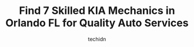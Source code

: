 ---
layout: ampstory
image: https://images.unsplash.com/photo-1612872808082-769cfb59b67d?ixlib=rb-4.0.3&ixid=MnwxMjA3fDB8MHxwaG90by1wYWdlfHx8fGVufDB8fHx8&auto=format&fit=crop&w=640&h=853&q=80
author: techidn
featured: false
description: Trust your vehicles maintenance and repairs to the 7 best KIA Mechanic in Orlando FL, USA. With their extensive experience, cutting-edge technology, and commitment to customer satisfaction,
title: Find 7 Skilled KIA Mechanics in Orlando FL for Quality Auto Services
cover:
   title: Find 7 Skilled KIA Mechanics in Orlando FL for Quality Auto Services
   subtitle: Rickpate
   background: https://images.unsplash.com/photo-1612872808082-769cfb59b67d?ixlib=rb-4.0.3&ixid=MnwxMjA3fDB8MHxwaG90by1wYWdlfHx8fGVufDB8fHx8&auto=format&fit=crop&w=640&h=853&q=80

pages: 
 - layout: thirds
   top: <h1>#1 Greenway Kia East</h1>
   bottom: "<p>Andy and Jeff was an awesome team. Our first time being at this dealership was very pleasant. Jeff quickly got us test driving a new Kia EV6. Kia EV6 GT-Line is great wit</p>"
   background: https://www.knot35.com/toplist/wp-content/uploads/2023/06/best-kia-mechanic-1-in-orlando-fl-1685831687.jpeg
   backgroundblur: true
 - layout: thirds
   top: <h1>#2 Sloans Automotive</h1>
   bottom: "<p>1703 E Michigan St, Orlando, FL 32806, United States</p>"
   background: https://www.knot35.com/toplist/wp-content/uploads/2023/06/best-kia-mechanic-2-in-orlando-fl-1685831687.jpeg
   cta:
      link: https://www.knot35.com/toplist/find-7-skilled-kia-mechanics-in-orlando-fl-for-quality-auto-services/
      text: Find 7 Skilled KIA Mechanics in Orlando FL for Quality Auto Services
 - layout: thirds
   top: <h1>#3 Orlando Import Auto Specialists, Inc.</h1>
   bottom: "<p>2801 E South St, Orlando, FL 32803, United States</p>"
   background: https://www.knot35.com/toplist/wp-content/uploads/2023/06/best-kia-mechanic-3-in-orlando-fl-1685831687.jpeg
   cta:
      link: https://www.knot35.com/toplist/find-7-skilled-kia-mechanics-in-orlando-fl-for-quality-auto-services/
      text: Find 7 Skilled KIA Mechanics in Orlando FL for Quality Auto Services
 - layout: thirds
   top: <h1>#4 Dealer Service Alternative</h1>
   bottom: "<p>5305 E Colonial Dr, Orlando, FL 32807, United States</p>"
   background: https://images.unsplash.com/photo-1484589065579-248aad0d8b13?ixlib=rb-4.0.3&ixid=MnwxMjA3fDB8MHxwaG90by1wYWdlfHx8fGVufDB8fHx8&auto=format&fit=crop&w=640&h=853&q=80
   cta:
      link: https://www.knot35.com/toplist/find-7-skilled-kia-mechanics-in-orlando-fl-for-quality-auto-services/
      text: Find 7 Skilled KIA Mechanics in Orlando FL for Quality Auto Services
 - layout: thirds
   top: <h1>#5 FL Auto Service & Sales</h1>
   bottom: "<p>215 S Kirkman Rd, Orlando, FL 32811, United States</p>"
   background: https://plus.unsplash.com/premium_photo-1664640458616-3c74f8cb4589?ixlib=rb-4.0.3&ixid=MnwxMjA3fDB8MHxwaG90by1wYWdlfHx8fGVufDB8fHx8&auto=format&fit=crop&w=640&h=853&q=80
   cta:
      link: https://www.knot35.com/toplist/find-7-skilled-kia-mechanics-in-orlando-fl-for-quality-auto-services/
      text: Find 7 Skilled KIA Mechanics in Orlando FL for Quality Auto Services
 - layout: thirds
   top: <h1>#6 City Kia Parts eStore</h1>
   bottom: "<p>9550 S S Orange Blossom Trl, Orlando, FL 32837, United States</p>"
   background: https://images.unsplash.com/photo-1613843873231-1447db182f97?ixlib=rb-4.0.3&ixid=MnwxMjA3fDB8MHxwaG90by1wYWdlfHx8fGVufDB8fHx8&auto=format&fit=crop&w=640&h=853&q=80
   cta:
      link: https://www.knot35.com/toplist/find-7-skilled-kia-mechanics-in-orlando-fl-for-quality-auto-services/
      text: Find 7 Skilled KIA Mechanics in Orlando FL for Quality Auto Services
 - layout: thirds
   top: <h1>#7 M.T. Collision Center of Orlando, LLC., an Auto Body Paint and Repair Shop</h1>
   bottom: "<p>6627 E Colonial Dr, Orlando, FL 32807, United States</p>"
   background: https://images.unsplash.com/photo-1564951434112-64d74cc2a2d7?ixlib=rb-4.0.3&ixid=MnwxMjA3fDB8MHxwaG90by1wYWdlfHx8fGVufDB8fHx8&auto=format&fit=crop&w=640&h=853&q=80
   cta:
      link: https://www.knot35.com/toplist/find-7-skilled-kia-mechanics-in-orlando-fl-for-quality-auto-services/
      text: Find 7 Skilled KIA Mechanics in Orlando FL for Quality Auto Services
 - layout: thirds
   middle: Continue reading...
   background: https://images.unsplash.com/photo-1489694553447-4c9339da310d?ixlib=rb-4.0.3&ixid=MnwxMjA3fDB8MHxwaG90by1wYWdlfHx8fGVufDB8fHx8&auto=format&fit=crop&w=640&h=853&q=80
   cta:
      link: https://www.knot35.com/toplist/find-7-skilled-kia-mechanics-in-orlando-fl-for-quality-auto-services/
      text: Find 7 Skilled KIA Mechanics in Orlando FL for Quality Auto Services
      
---
